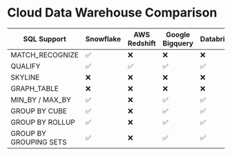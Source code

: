 # Cloud Data Warehouse Comparison

|SQL Support      |Snowflake|AWS Redshift|Google Bigquery|Databricks|Oracle|Exasol|
|---------------------------|------------|------------|---------------|-----------|------|------|
| MATCH_RECOGNIZE           |✅          |❌          | ❌            |❌        |Yes   |❌    |
| QUALIFY                   |✅          |✅          |✅             |✅        |Yes   |Yes   |
| SKYLINE                   |❌       |❌          |❌             |❌        |❌    |Yes   |
|GRAPH_TABLE                |❌       |❌          |❌             |❌        |Yes   |❌    |
|MIN_BY / MAX_BY            |✅       |❌          |✅             |✅        |❌    |❌    |
|GROUP BY CUBE              |✅       |❌          |✅             |✅        |Yes   |Yes   |
|GROUP BY ROLLUP            |✅       |❌          |✅             |✅        |Yes   |Yes   |
|GROUP BY GROUPING SETS     |✅       |❌          |✅             |✅        |Yes   |Yes   |


